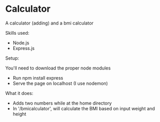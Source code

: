 # Calculator
A calculator (adding) and a bmi calculator

Skills used: 
- Node.js
- Express.js

Setup:

You'll need to download the proper node modules
- Run npm install express
- Serve the page on localhost (I use nodemon)

What it does:
- Adds two numbers while at the home directory 
- In '/bmicalculator', will calculate the BMI based on input weight and height

